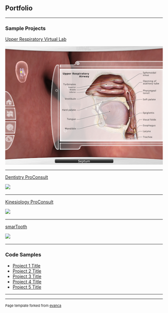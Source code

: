 ## Portfolio

---

### Sample Projects

[Upper Respiratory Virtual Lab](projectPages/urvl/main)

<img src="projectPages/urvl/img_map_thumb.png?raw=true"/>

---

[Dentistry ProConsult](/projectPages/dentistryPro/main)

<img src="images/dummy_thumbnail.jpg?raw=true"/>

---

[Kinesiology ProConsult](http://example.com/)

<img src="images/dummy_thumbnail.jpg?raw=true"/>

---

[smarTooth](http://example.com/)

<img src="images/dummy_thumbnail.jpg?raw=true"/>

---

### Code Samples

- [Project 1 Title](http://example.com/)
- [Project 2 Title](http://example.com/)
- [Project 3 Title](http://example.com/)
- [Project 4 Title](http://example.com/)
- [Project 5 Title](http://example.com/)

---




---
<p style="font-size:11px">Page template forked from <a href="https://github.com/evanca/quick-portfolio">evanca</a></p>
<!-- Remove above link if you don't want to attibute -->
